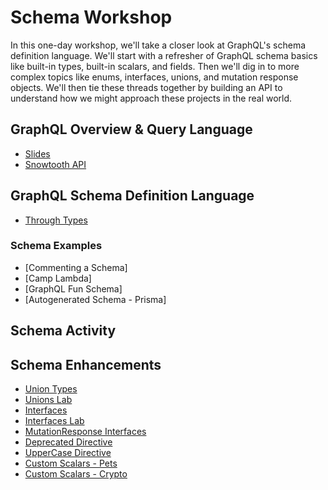 Schema Workshop
======
In this one-day workshop, we'll take a closer look at GraphQL's schema definition language. We'll start with a refresher of GraphQL schema basics like built-in types, built-in scalars, and fields. Then we'll dig in to more complex topics like enums, interfaces, unions, and mutation response objects. We'll then tie these threads together by building an API to understand how we might approach these projects in the real world.

GraphQL Overview & Query Language
------
* [Slides](https://slides.com/moonhighway/schema-workshop)
* [Snowtooth API](http://snowtooth.herokuapp.com)

GraphQL Schema Definition Language
----
* [Through Types](https://codesandbox.io/s/5vzn2rkzxn)

### Schema Examples
* [Commenting a Schema]
* [Camp Lambda]
* [GraphQL Fun Schema]
* [Autogenerated Schema - Prisma]

Schema Activity
-----


Schema Enhancements
----
* [Union Types](https://codesandbox.io/s/rm2rx3opqm)
* [Unions Lab]()
* [Interfaces](https://codesandbox.io/s/71x8n304r1)
* [Interfaces Lab]()
* [MutationResponse Interfaces](https://glitch.com/edit/#!/graphql-interfaces)
* [Deprecated Directive](https://codesandbox.io/s/kwxm244wno)
* [UpperCase Directive](https://codesandbox.io/s/l78ojm8nw9)
* [Custom Scalars - Pets](https://codesandbox.io/s/pw32jkj04j)
* [Custom Scalars - Crypto](https://codesandbox.io/s/53o3pmy43n)
